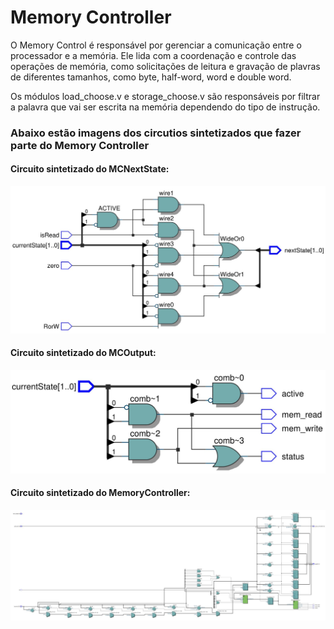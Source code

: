 # Memory Controller

O Memory Control é responsável por gerenciar a comunicação entre o processador e a memória. Ele lida com a coordenação e controle das operações de memória, como solicitações de leitura e gravação de plavras de diferentes tamanhos, como byte, half-word, word e double word.

Os módulos load_choose.v e storage_choose.v são responsáveis por filtrar a palavra que vai ser escrita na memória dependendo do tipo de instrução.

### Abaixo estão imagens dos circutios sintetizados que fazer parte do Memory Controller

#### Circuito sintetizado do MCNextState:
![MCNextState](MCNextState.JPG)

#### Circuito sintetizado do MCOutput:
![MCOutput](MCOutput.JPG)

#### Circuito sintetizado do MemoryController:
![MemoryController](MemoryController.JPG)

<!-- #### Circuito sintetizado do load_choose:
![load_choose](load_choose.JPG)

#### Circuito sintetizado do storage_choose:
![storage_choose](storage_choose.JPG) -->
